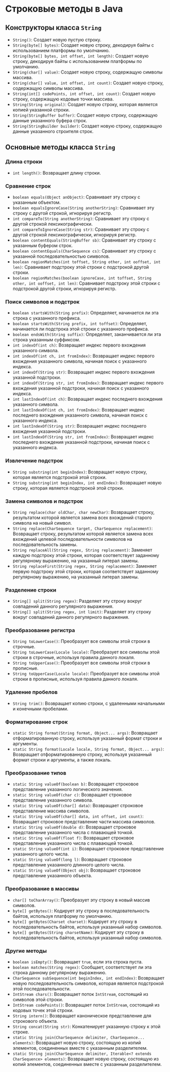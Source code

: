 # Строковые методы в Java

## Конструкторы класса `String`
- `String()`: Создает новую пустую строку.
- `String(byte[] bytes)`: Создает новую строку, декодируя байты с использованием платформы по умолчанию.
- `String(byte[] bytes, int offset, int length)`: Создает новую строку, декодируя байты с использованием платформы по умолчанию.
- `String(char[] value)`: Создает новую строку, содержащую символы массива.
- `String(char[] value, int offset, int count)`: Создает новую строку, содержащую символы массива.
- `String(int[] codePoints, int offset, int count)`: Создает новую строку, содержащую кодовые точки массива.
- `String(String original)`: Создает новую строку, которая является копией указанной строки.
- `String(StringBuffer buffer)`: Создает новую строку, содержащую данные указанного буфера строк.
- `String(StringBuilder builder)`: Создает новую строку, содержащую данные указанного строителя строк.

## Основные методы класса `String`

### Длина строки
- `int length()`: Возвращает длину строки.

### Сравнение строк
- `boolean equals(Object anObject)`: Сравнивает эту строку с указанным объектом.
- `boolean equalsIgnoreCase(String anotherString)`: Сравнивает эту строку с другой строкой, игнорируя регистр.
- `int compareTo(String anotherString)`: Сравнивает эту строку с другой строкой лексикографически.
- `int compareToIgnoreCase(String str)`: Сравнивает эту строку с другой строкой лексикографически, игнорируя регистр.
- `boolean contentEquals(StringBuffer sb)`: Сравнивает эту строку с указанным буфером строк.
- `boolean contentEquals(CharSequence cs)`: Сравнивает эту строку с указанной последовательностью символов.
- `boolean regionMatches(int toffset, String other, int ooffset, int len)`: Сравнивает подстроку этой строки с подстрокой другой строки.
- `boolean regionMatches(boolean ignoreCase, int toffset, String other, int ooffset, int len)`: Сравнивает подстроку этой строки с подстрокой другой строки, игнорируя регистр.

### Поиск символов и подстрок
- `boolean startsWith(String prefix)`: Определяет, начинается ли эта строка с указанного префикса.
- `boolean startsWith(String prefix, int toffset)`: Определяет, начинается ли подстрока этой строки с указанного префикса.
- `boolean endsWith(String suffix)`: Определяет, заканчивается ли эта строка указанным суффиксом.
- `int indexOf(int ch)`: Возвращает индекс первого вхождения указанного символа.
- `int indexOf(int ch, int fromIndex)`: Возвращает индекс первого вхождения указанного символа, начиная поиск с указанного индекса.
- `int indexOf(String str)`: Возвращает индекс первого вхождения указанной подстроки.
- `int indexOf(String str, int fromIndex)`: Возвращает индекс первого вхождения указанной подстроки, начиная поиск с указанного индекса.
- `int lastIndexOf(int ch)`: Возвращает индекс последнего вхождения указанного символа.
- `int lastIndexOf(int ch, int fromIndex)`: Возвращает индекс последнего вхождения указанного символа, начиная поиск с указанного индекса.
- `int lastIndexOf(String str)`: Возвращает индекс последнего вхождения указанной подстроки.
- `int lastIndexOf(String str, int fromIndex)`: Возвращает индекс последнего вхождения указанной подстроки, начиная поиск с указанного индекса.

### Извлечение подстрок
- `String substring(int beginIndex)`: Возвращает новую строку, которая является подстрокой этой строки.
- `String substring(int beginIndex, int endIndex)`: Возвращает новую строку, которая является подстрокой этой строки.

### Замена символов и подстрок
- `String replace(char oldChar, char newChar)`: Возвращает строку, результатом которой является замена всех вхождений старого символа на новый символ.
- `String replace(CharSequence target, CharSequence replacement)`: Возвращает строку, результатом которой является замена всех вхождений целевой последовательности символов на последовательность замены.
- `String replaceAll(String regex, String replacement)`: Заменяет каждую подстроку этой строки, которая соответствует заданному регулярному выражению, на указанный литерал замены.
- `String replaceFirst(String regex, String replacement)`: Заменяет первую подстроку этой строки, которая соответствует заданному регулярному выражению, на указанный литерал замены.

### Разделение строки
- `String[] split(String regex)`: Разделяет эту строку вокруг совпадений данного регулярного выражения.
- `String[] split(String regex, int limit)`: Разделяет эту строку вокруг совпадений данного регулярного выражения.

### Преобразование регистра
- `String toLowerCase()`: Преобразует все символы этой строки в строчные.
- `String toLowerCase(Locale locale)`: Преобразует все символы этой строки в строчные, используя правила данного локаля.
- `String toUpperCase()`: Преобразует все символы этой строки в прописные.
- `String toUpperCase(Locale locale)`: Преобразует все символы этой строки в прописные, используя правила данного локаля.

### Удаление пробелов
- `String trim()`: Возвращает копию строки, с удаленными начальными и конечными пробелами.

### Форматирование строк
- `static String format(String format, Object... args)`: Возвращает отформатированную строку, используя указанный формат строки и аргументы.
- `static String format(Locale locale, String format, Object... args)`: Возвращает отформатированную строку, используя указанный формат строки и аргументы, а также локаль.

### Преобразование типов
- `static String valueOf(boolean b)`: Возвращает строковое представление указанного логического значения.
- `static String valueOf(char c)`: Возвращает строковое представление указанного символа.
- `static String valueOf(char[] data)`: Возвращает строковое представление массива символов.
- `static String valueOf(char[] data, int offset, int count)`: Возвращает строковое представление части массива символов.
- `static String valueOf(double d)`: Возвращает строковое представление указанного числа с плавающей точкой.
- `static String valueOf(float f)`: Возвращает строковое представление указанного числа с плавающей точкой.
- `static String valueOf(int i)`: Возвращает строковое представление указанного целого числа.
- `static String valueOf(long l)`: Возвращает строковое представление указанного длинного целого числа.
- `static String valueOf(Object obj)`: Возвращает строковое представление указанного объекта.

### Преобразование в массивы
- `char[] toCharArray()`: Преобразует эту строку в новый массив символов.
- `byte[] getBytes()`: Кодирует эту строку в последовательность байтов, используя платформу по умолчанию.
- `byte[] getBytes(Charset charset)`: Кодирует эту строку в последовательность байтов, используя указанный набор символов.
- `byte[] getBytes(String charsetName)`: Кодирует эту строку в последовательность байтов, используя указанный набор символов.

### Другие методы
- `boolean isEmpty()`: Возвращает `true`, если эта строка пуста.
- `boolean matches(String regex)`: Сообщает, соответствует ли эта строка данному регулярному выражению.
- `CharSequence subSequence(int beginIndex, int endIndex)`: Возвращает новую последовательность символов, которая является подстрокой этой последовательности.
- `IntStream chars()`: Возвращает поток `IntStream`, состоящий из символов этой строки.
- `IntStream codePoints()`: Возвращает поток `IntStream`, состоящий из кодовых точек этой строки.
- `String intern()`: Возвращает каноническое представление для строкового объекта.
- `String concat(String str)`: Конкатенирует указанную строку к этой строке.
- `static String join(CharSequence delimiter, CharSequence... elements)`: Возвращает новую строку, состоящую из копий элементов, соединенных вместе с указанным разделителем.
- `static String join(CharSequence delimiter, Iterable<? extends CharSequence> elements)`: Возвращает новую строку, состоящую из копий элементов, соединенных вместе с указанным разделителем.